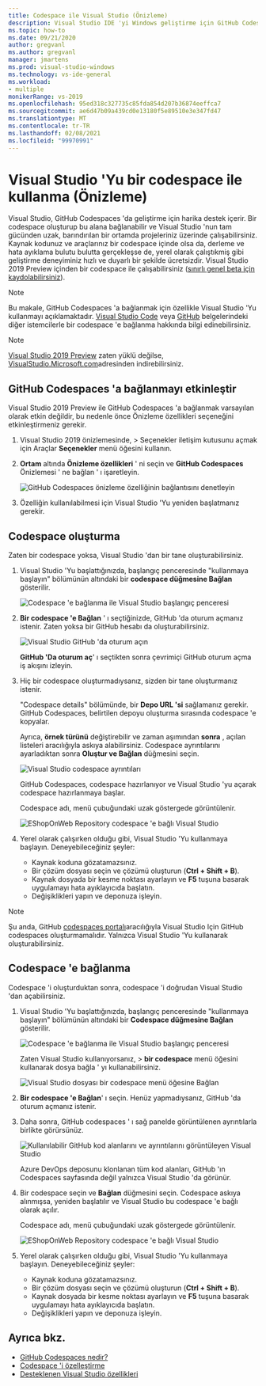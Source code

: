 ```yaml
---
title: Codespace ile Visual Studio (Önizleme)
description: Visual Studio IDE 'yi Windows geliştirme için GitHub Codespaces ile kullanma hakkında bilgi edinin.
ms.topic: how-to
ms.date: 09/21/2020
author: gregvanl
ms.author: gregvanl
manager: jmartens
ms.prod: visual-studio-windows
ms.technology: vs-ide-general
ms.workload:
- multiple
monikerRange: vs-2019
ms.openlocfilehash: 95ed318c327735c85fda854d207b36874eeffca7
ms.sourcegitcommit: ae6d47b09a439cd0e13180f5e89510e3e347fd47
ms.translationtype: MT
ms.contentlocale: tr-TR
ms.lasthandoff: 02/08/2021
ms.locfileid: "99970991"
---
```

# <a name="how-to-use-visual-studio-with-a-codespace-preview"></a>Visual Studio 'Yu bir codespace ile kullanma (Önizleme)

Visual Studio, GitHub Codespaces 'da geliştirme için harika destek içerir. Bir codespace oluşturup bu alana bağlanabilir ve Visual Studio 'nun tam gücünden uzak, barındırılan bir ortamda projeleriniz üzerinde çalışabilirsiniz. Kaynak kodunuz ve araçlarınız bir codespace içinde olsa da, derleme ve hata ayıklama bulutu bulutta gerçekleşse de, yerel olarak çalıştıkmiş gibi geliştirme deneyiminiz hızlı ve duyarlı bir şekilde ücretsizdir. Visual Studio 2019 Preview içinden bir codespace ile çalışabilirsiniz ([sınırlı genel beta için kaydolabilirsiniz](https://github.com/features/codespaces/signup-vs)).

> [!NOTE]
> Bu makale, GitHub Codespaces 'a bağlanmak için özellikle Visual Studio 'Yu kullanmayı açıklamaktadır. [Visual Studio Code](https://docs.github.com/github/developing-online-with-codespaces/connecting-to-your-codespace-from-visual-studio-code) veya [GitHub](https://docs.github.com/github/developing-online-with-codespaces/developing-in-a-codespace) belgelerindeki diğer istemcilerle bir codespace 'e bağlanma hakkında bilgi edinebilirsiniz.

> [!NOTE]
> [Visual Studio 2019 Preview](https://aka.ms/vspreview) zaten yüklü değilse, [VisualStudio.Microsoft.com](https://aka.ms/vspreview)adresinden indirebilirsiniz.

## <a name="enable-connect-to-github-codespaces"></a>GitHub Codespaces 'a bağlanmayı etkinleştir

Visual Studio 2019 Preview ile GitHub Codespaces 'a bağlanmak varsayılan olarak etkin değildir, bu nedenle önce Önizleme özellikleri seçeneğini etkinleştirmeniz gerekir.

1. Visual Studio 2019 önizlemesinde,   >  Seçenekler iletişim kutusunu açmak için Araçlar **Seçenekler** menü öğesini kullanın.

2. **Ortam** altında **Önizleme özellikleri** ' ni seçin ve **GitHub Codespaces** Önizlemesi ' ne bağlan ' ı işaretleyin.

   ![GitHub Codespaces önizleme özelliğinin bağlantısını denetleyin](media/connect-to-github-codespaces-preview-feature.png)

3. Özelliğin kullanılabilmesi için Visual Studio 'Yu yeniden başlatmanız gerekir.

## <a name="create-a-codespace"></a>Codespace oluşturma

Zaten bir codespace yoksa, Visual Studio 'dan bir tane oluşturabilirsiniz.

1. Visual Studio 'Yu başlattığınızda, başlangıç penceresinde "kullanmaya başlayın" bölümünün altındaki bir **codespace düğmesine Bağlan** gösterilir.

   ![Codespace 'e bağlanma ile Visual Studio başlangıç penceresi](media/visual-studio-start-window.png)

2. **Bir codespace 'e Bağlan** ' ı seçtiğinizde, GitHub 'da oturum açmanız istenir. Zaten yoksa bir GitHub hesabı da oluşturabilirsiniz.

   ![Visual Studio GitHub 'da oturum açın](media/visual-studio-sign-in-to-github.png)

   **GitHub 'Da oturum aç**' ı seçtikten sonra çevrimiçi GitHub oturum açma iş akışını izleyin.

3. Hiç bir codespace oluşturmadıysanız, sizden bir tane oluşturmanız istenir.

   "Codespace details" bölümünde, bir **Depo URL 'si** sağlamanız gerekir. GitHub Codespaces, belirtilen depoyu oluşturma sırasında codespace 'e kopyalar.

   Ayrıca, **örnek türünü** değiştirebilir ve zaman aşımından **sonra** , açılan listeleri aracılığıyla askıya alabilirsiniz. Codespace ayrıntılarını ayarladıktan sonra **Oluştur ve Bağlan** düğmesini seçin.

   ![Visual Studio codespace ayrıntıları](media/visual-studio-codespace-details.png)

   GitHub Codespaces, codespace hazırlanıyor ve Visual Studio 'yu açarak codespace hazırlanmaya başlar.

   Codespace adı, menü çubuğundaki uzak göstergede görüntülenir.

   ![EShopOnWeb Repository codespace 'e bağlı Visual Studio](media/visual-studio-eshoponweb-codespace.png)

4. Yerel olarak çalışırken olduğu gibi, Visual Studio 'Yu kullanmaya başlayın. Deneyebileceğiniz şeyler:

   * Kaynak koduna gözatamazsınız.
   * Bir çözüm dosyası seçin ve çözümü oluşturun (**Ctrl + Shift + B**).
   * Kaynak dosyada bir kesme noktası ayarlayın ve **F5** tuşuna basarak uygulamayı hata ayıklayıcıda başlatın.
   * Değişiklikleri yapın ve deponuza işleyin.   

> [!NOTE]
> Şu anda, GitHub [codespaces portalı](https://github.com/codespaces)aracılığıyla Visual Studio Için GitHub codespaces oluşturmamalıdır. Yalnızca Visual Studio 'Yu kullanarak oluşturabilirsiniz.

## <a name="connect-to-a-codespace"></a>Codespace 'e bağlanma

Codespace 'i oluşturduktan sonra, codespace 'i doğrudan Visual Studio 'dan açabilirsiniz.

1. Visual Studio 'Yu başlattığınızda, başlangıç penceresinde "kullanmaya başlayın" bölümünün altındaki bir **Codespace düğmesine Bağlan** gösterilir.

   ![Codespace 'e bağlanma ile Visual Studio başlangıç penceresi](media/visual-studio-start-window.png)

   Zaten Visual Studio kullanıyorsanız,   >  **bir codespace** menü öğesini kullanarak dosya bağla ' yı kullanabilirsiniz.

   ![Visual Studio dosyası bir codespace menü öğesine Bağlan](media/visual-studio-file-connect-to-codespace.png)

2. **Bir codespace 'e Bağlan**' ı seçin. Henüz yapmadıysanız, GitHub 'da oturum açmanız istenir.

3. Daha sonra, GitHub codespaces ' ı sağ panelde görüntülenen ayrıntılarla birlikte görürsünüz.

   ![Kullanılabilir GitHub kod alanlarını ve ayrıntılarını görüntüleyen Visual Studio](media/visual-studio-connect-codespace.png)

   Azure DevOps deposunu klonlanan tüm kod alanları, GitHub 'ın Codespaces sayfasında değil yalnızca Visual Studio 'da görünür.

4. Bir codespace seçin ve **Bağlan** düğmesini seçin. Codespace askıya alınmışsa, yeniden başlatılır ve Visual Studio bu codespace 'e bağlı olarak açılır.

   Codespace adı, menü çubuğundaki uzak göstergede görüntülenir.

   ![EShopOnWeb Repository codespace 'e bağlı Visual Studio](media/visual-studio-eshoponweb-codespace.png)

5. Yerel olarak çalışırken olduğu gibi, Visual Studio 'Yu kullanmaya başlayın. Deneyebileceğiniz şeyler:

   * Kaynak koduna gözatamazsınız.
   * Bir çözüm dosyası seçin ve çözümü oluşturun (**Ctrl + Shift + B**).
   * Kaynak dosyada bir kesme noktası ayarlayın ve **F5** tuşuna basarak uygulamayı hata ayıklayıcıda başlatın.
   * Değişiklikleri yapın ve deponuza işleyin.

<!-- TBD ## Suspend a codespace -->

<!-- TBD ## Disconnect from a codespace -->

## <a name="see-also"></a>Ayrıca bkz.

* [GitHub Codespaces nedir?](codespaces-overview.md)
* [Codespace 'i özelleştirme](customize-codespaces.md)
* [Desteklenen Visual Studio özellikleri](supported-features-codespaces.md)

